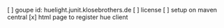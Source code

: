 
[ ] goupe id: huelight.junit.klosebrothers.de
[ ] license
[ ] setup on maven central
[x] html page to register hue client
